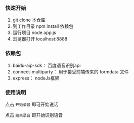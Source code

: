### 快速开始

1. git clone 本仓库
2. 到工作目录 npm install 依赖包
3. 运行项目 node app.js 
4. 浏览器打开 localhost:8888

### 依赖包
1. baidu-aip-sdk： 百度语音识别api
2. connect-multiparty： 用于接受前端传来的 formdata 文件
3. express：  nodeJs框架

### 使用说明
点击 `开始录音` 即可开始说话

点击 `结束录音` 即开始识别语音